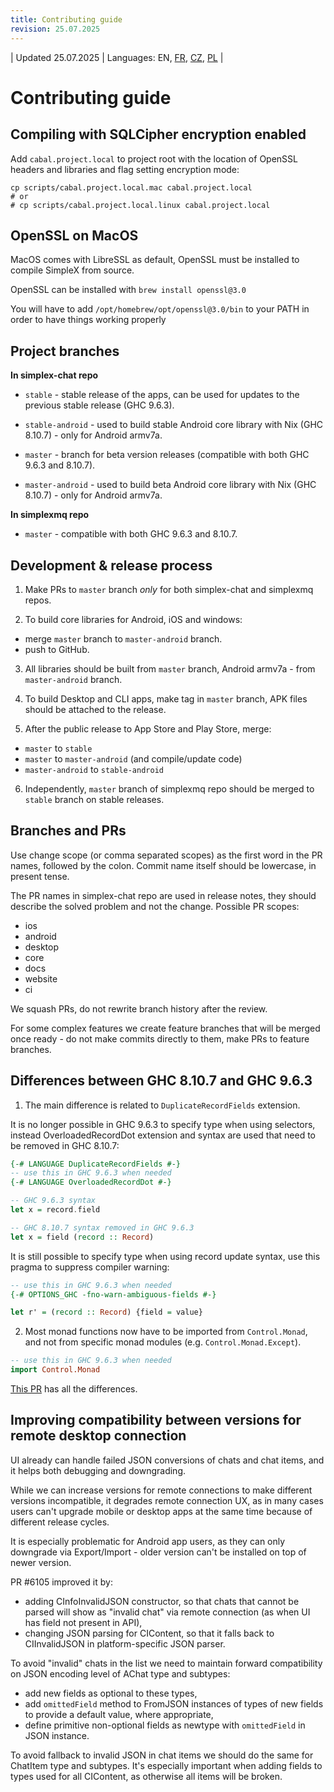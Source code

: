 ```yaml
---
title: Contributing guide
revision: 25.07.2025
---
```


| Updated 25.07.2025 | Languages: EN, [FR](/docs/lang/fr/CONTRIBUTING.md), [CZ](/docs/lang/cs/CONTRIBUTING.md), [PL](/docs/lang/pl/CONTRIBUTING.md) |

# Contributing guide

## Compiling with SQLCipher encryption enabled

Add `cabal.project.local` to project root with the location of OpenSSL headers and libraries and flag setting encryption mode:

```
cp scripts/cabal.project.local.mac cabal.project.local
# or
# cp scripts/cabal.project.local.linux cabal.project.local
```

## OpenSSL on MacOS

MacOS comes with LibreSSL as default, OpenSSL must be installed to compile SimpleX from source.

OpenSSL can be installed with `brew install openssl@3.0`

You will have to add `/opt/homebrew/opt/openssl@3.0/bin` to your PATH in order to have things working properly


## Project branches

**In simplex-chat repo**

- `stable` - stable release of the apps, can be used for updates to the previous stable release (GHC 9.6.3).

- `stable-android` - used to build stable Android core library with Nix (GHC 8.10.7) - only for Android armv7a.

- `master` - branch for beta version releases (compatible with both GHC 9.6.3 and 8.10.7).

- `master-android` - used to build beta Android core library with Nix (GHC 8.10.7) - only for Android armv7a.

**In simplexmq repo**

- `master` - compatible with both GHC 9.6.3 and 8.10.7.

## Development & release process

1. Make PRs to `master` branch _only_ for both simplex-chat and simplexmq repos.

2. To build core libraries for Android, iOS and windows:
- merge `master` branch to `master-android` branch.
- push to GitHub.

3. All libraries should be built from `master` branch, Android armv7a - from `master-android` branch.

4. To build Desktop and CLI apps, make tag in `master` branch, APK files should be attached to the release.

5. After the public release to App Store and Play Store, merge:
- `master` to `stable`
- `master` to `master-android` (and compile/update code)
- `master-android` to `stable-android`

6. Independently, `master` branch of simplexmq repo should be merged to `stable` branch on stable releases.

## Branches and PRs

Use change scope (or comma separated scopes) as the first word in the PR names, followed by the colon. Commit name itself should be lowercase, in present tense.

The PR names in simplex-chat repo are used in release notes, they should describe the solved problem and not the change. Possible PR scopes:
- ios
- android
- desktop
- core
- docs
- website
- ci

We squash PRs, do not rewrite branch history after the review.

For some complex features we create feature branches that will be merged once ready - do not make commits directly to them, make PRs to feature branches.

## Differences between GHC 8.10.7 and GHC 9.6.3

1. The main difference is related to `DuplicateRecordFields` extension.

It is no longer possible in GHC 9.6.3 to specify type when using selectors, instead OverloadedRecordDot extension and syntax are used that need to be removed in GHC 8.10.7:

```haskell
{-# LANGUAGE DuplicateRecordFields #-}
-- use this in GHC 9.6.3 when needed
{-# LANGUAGE OverloadedRecordDot #-}

-- GHC 9.6.3 syntax
let x = record.field

-- GHC 8.10.7 syntax removed in GHC 9.6.3
let x = field (record :: Record)
```

It is still possible to specify type when using record update syntax, use this pragma to suppress compiler warning:

```haskell
-- use this in GHC 9.6.3 when needed
{-# OPTIONS_GHC -fno-warn-ambiguous-fields #-}

let r' = (record :: Record) {field = value}
```

2. Most monad functions now have to be imported from `Control.Monad`, and not from specific monad modules (e.g. `Control.Monad.Except`).

```haskell
-- use this in GHC 9.6.3 when needed
import Control.Monad
```

[This PR](https://github.com/simplex-chat/simplex-chat/pull/2975/files) has all the differences.


## Improving compatibility between versions for remote desktop connection

UI already can handle failed JSON conversions of chats and chat items, and it helps both debugging and downgrading.

While we can increase versions for remote connections to make different versions incompatible, it degrades remote connection UX, as in many cases users can't upgrade mobile or desktop apps at the same time because of different release cycles.

It is especially problematic for Android app users, as they can only downgrade via Export/Import - older version can't be installed on top of newer version.

PR #6105 improved it by:
- adding CInfoInvalidJSON constructor, so that chats that cannot be parsed will show as "invalid chat" via remote connection (as when UI has field not present in API),
- changing JSON parsing for CIContent, so that it falls back to CIInvalidJSON in platform-specific JSON parser.

To avoid "invalid" chats in the list we need to maintain forward compatibility on JSON encoding level of AChat type and subtypes:
- add new fields as optional to these types,
- add `omittedField` method to FromJSON instances of types of new fields to provide a default value, where appropriate,
- define primitive non-optional fields as newtype with `omittedField` in JSON instance.

To avoid fallback to invalid JSON in chat items we should do the same for ChatItem type and subtypes. It's especially important when adding fields to types used for all CIContent, as otherwise all items will be broken.
